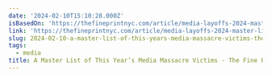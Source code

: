 ```yaml
---
date: '2024-02-10T15:10:28.000Z'
isBasedOn: 'https://thefineprintnyc.com/article/media-layoffs-2024-master-list/'
link: 'https://thefineprintnyc.com/article/media-layoffs-2024-master-list/'
slug: 2024-02-10-a-master-list-of-this-years-media-massacre-victims-the-fine-print
tags:
  - media
title: A Master List of This Year’s Media Massacre Victims - The Fine Print
---
```


